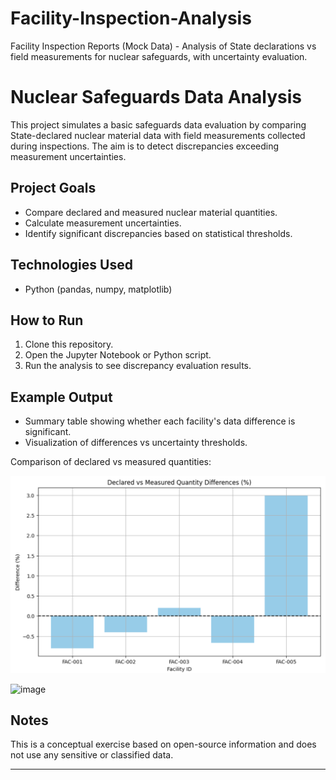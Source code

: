 # Facility-Inspection-Analysis
Facility Inspection Reports (Mock Data) - Analysis of State declarations vs field measurements for nuclear safeguards, with uncertainty evaluation.
# Nuclear Safeguards Data Analysis

This project simulates a basic safeguards data evaluation by comparing State-declared nuclear material data with field measurements collected during inspections. The aim is to detect discrepancies exceeding measurement uncertainties.

## Project Goals

- Compare declared and measured nuclear material quantities.
- Calculate measurement uncertainties.
- Identify significant discrepancies based on statistical thresholds.

## Technologies Used

- Python (pandas, numpy, matplotlib)

## How to Run

1. Clone this repository.
2. Open the Jupyter Notebook or Python script.
3. Run the analysis to see discrepancy evaluation results.

## Example Output

- Summary table showing whether each facility's data difference is significant.
- Visualization of differences vs uncertainty thresholds.

Comparison of declared vs measured quantities:

![Measurement Difference Plot](measurement_difference_plot.png)

![image](https://github.com/user-attachments/assets/8146fe21-c880-45d0-b76d-2a2f39631ad2)



## Notes

This is a conceptual exercise based on open-source information and does not use any sensitive or classified data.

---
